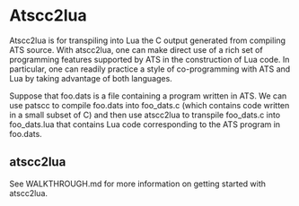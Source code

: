 # Atscc2lua #

Atscc2lua is for transpiling into Lua the C output generated from
compiling ATS source. With atscc2lua, one can make direct use of a
rich set of programming features supported by ATS in the construction
of Lua code. In particular, one can readily practice a style of
co-programming with ATS and Lua by taking advantage of both languages.

Suppose that foo.dats is a file containing a program written in
ATS. We can use patscc to compile foo.dats into foo_dats.c (which
contains code written in a small subset of C) and then use atscc2lua
to transpile foo_dats.c into foo_dats.lua that contains Lua code
corresponding to the ATS program in foo.dats.

## atscc2lua

See WALKTHROUGH.md for more information on getting started with atscc2lua.
